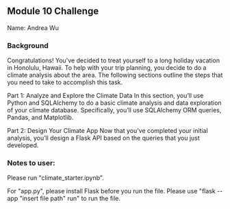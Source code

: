 ## Module 10 Challenge
Name: Andrea Wu

### Background
Congratulations! You've decided to treat yourself to a long holiday vacation in Honolulu, Hawaii. To help with your trip planning, you decide to do a climate analysis about the area. The following sections outline the steps that you need to take to accomplish this task.

Part 1: Analyze and Explore the Climate Data
In this section, you’ll use Python and SQLAlchemy to do a basic climate analysis and data exploration of your climate database. Specifically, you’ll use SQLAlchemy ORM queries, Pandas, and Matplotlib. 


Part 2: Design Your Climate App
Now that you’ve completed your initial analysis, you’ll design a Flask API based on the queries that you just developed. 

### Notes to user:
Please run "climate_starter.ipynb".

For "app.py", please install Flask before you run the file.
Please use "flask --app "insert file path" run" to run the file.

